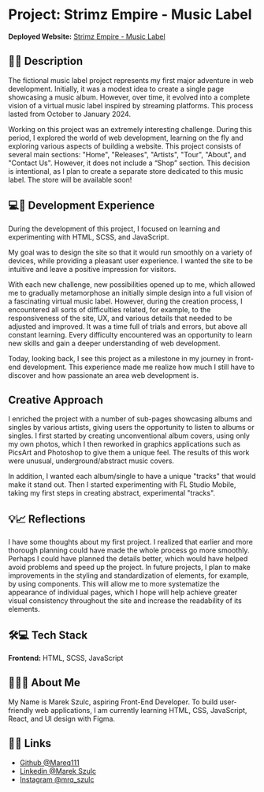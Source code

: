 ﻿# Project: Strimz Empire - Music Label

**Deployed Website:** [Strimz Empire - Music Label](https://strimz.netlify.app/)

## 📀🎶 Description

The fictional music label project represents my first major adventure in web development. Initially, it was a modest idea to create a single page showcasing a music album. However, over time, it evolved into a complete vision of a virtual music label inspired by streaming platforms. This process lasted from October to January 2024.

Working on this project was an extremely interesting challenge. During this period, I explored the world of web development, learning on the fly and exploring various aspects of building a website. This project consists of several main sections: "Home", "Releases", "Artists", "Tour", "About", and "Contact Us". However, it does not include a “Shop” section. This decision is intentional, as I plan to create a separate store dedicated to this music label. The store will be available soon!

## 💻🔧 Development Experience

During the development of this project, I focused on learning and experimenting with HTML, SCSS, and JavaScript.

My goal was to design the site so that it would run smoothly on a variety of devices, while providing a pleasant user experience. I wanted the site to be intuitive and leave a positive impression for visitors.

With each new challenge, new possibilities opened up to me, which allowed me to gradually metamorphose an initially simple design into a full vision of a fascinating virtual music label. However, during the creation process, I encountered all sorts of difficulties related, for example, to the responsiveness of the site, UX, and various details that needed to be adjusted and improved. It was a time full of trials and errors, but above all constant learning. Every difficulty encountered was an opportunity to learn new skills and gain a deeper understanding of web development.

Today, looking back, I see this project as a milestone in my journey in front-end development. This experience made me realize how much I still have to discover and how passionate an area web development is.

## Creative Approach

I enriched the project with a number of sub-pages showcasing albums and singles by various artists, giving users the opportunity to listen to albums or singles. I first started by creating unconventional album covers, using only my own photos, which I then reworked in graphics applications such as PicsArt and Photoshop to give them a unique feel. The results of this work were unusual, underground/abstract music covers.

In addition, I wanted each album/single to have a unique "tracks" that would make it stand out. Then I started experimenting with FL Studio Mobile, taking my first steps in creating abstract, experimental "tracks".

## 💡📈 Reflections

I have some thoughts about my first project. I realized that earlier and more thorough planning could have made the whole process go more smoothly. Perhaps I could have planned the details better, which would have helped avoid problems and speed up the project. In future projects, I plan to make improvements in the styling and standardization of elements, for example, by using components. This will allow me to more systematize the appearance of individual pages, which I hope will help achieve greater visual consistency throughout the site and increase the readability of its elements.

## 🛠️💻 Tech Stack

**Frontend:** HTML, SCSS, JavaScript

## 🙋‍♂️💼 About Me

My Name is Marek Szulc, aspiring Front-End Developer. To build user-friendly web applications, I am currently learning HTML, CSS, JavaScript, React, and UI design with Figma.

## 🔗🌐 Links

- [Github @Mareq111](https://github.com/Mareq111)
- [Linkedin @Marek Szulc](https://www.linkedin.com/in/marek-szulc-156307247/)
- [Instagram @mrq_szulc](https://www.instagram.com/mrq_szulc/)
